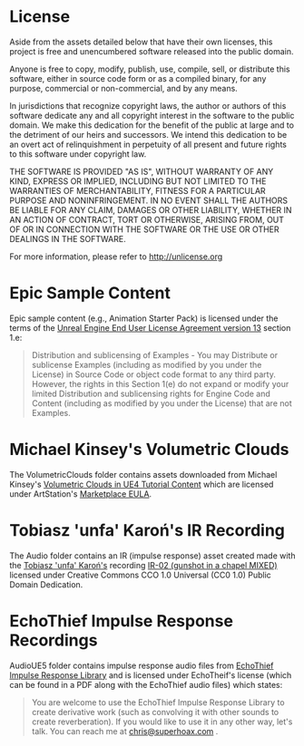 # License

Aside from the assets detailed below that have their own licenses, this project
is free and unencumbered software released into the public domain.

Anyone is free to copy, modify, publish, use, compile, sell, or
distribute this software, either in source code form or as a compiled
binary, for any purpose, commercial or non-commercial, and by any
means.

In jurisdictions that recognize copyright laws, the author or authors
of this software dedicate any and all copyright interest in the
software to the public domain. We make this dedication for the benefit
of the public at large and to the detriment of our heirs and
successors. We intend this dedication to be an overt act of
relinquishment in perpetuity of all present and future rights to this
software under copyright law.

THE SOFTWARE IS PROVIDED "AS IS", WITHOUT WARRANTY OF ANY KIND,
EXPRESS OR IMPLIED, INCLUDING BUT NOT LIMITED TO THE WARRANTIES OF
MERCHANTABILITY, FITNESS FOR A PARTICULAR PURPOSE AND NONINFRINGEMENT.
IN NO EVENT SHALL THE AUTHORS BE LIABLE FOR ANY CLAIM, DAMAGES OR
OTHER LIABILITY, WHETHER IN AN ACTION OF CONTRACT, TORT OR OTHERWISE,
ARISING FROM, OUT OF OR IN CONNECTION WITH THE SOFTWARE OR THE USE OR
OTHER DEALINGS IN THE SOFTWARE.

For more information, please refer to <http://unlicense.org>

# Epic Sample Content
Epic sample content (e.g., Animation Starter Pack) is licensed under the terms of the
[Unreal Engine End User License Agreement version 13](https://www.unrealengine.com/en-US/eula)
section 1.e:

> Distribution and sublicensing of Examples - You may Distribute or sublicense
> Examples (including as modified by you under the License) in Source Code or
> object code format to any third party.  However, the rights in this Section
> 1(e) do not expand or modify your limited Distribution and sublicensing
> rights for Engine Code and Content (including as modified by you under the
> License) that are not Examples.

# Michael Kinsey's Volumetric Clouds
The VolumetricClouds folder contains assets downloaded from Michael Kinsey's
[Volumetric Clouds in UE4 Tutorial Content](https://www.artstation.com/marketplace/p/KzYA/dinusty-volumetric-clouds-in-ue4-tutorial-content)
which are licensed under ArtStation's [Marketplace EULA](https://www.artstation.com/marketplace-product-eula).

# Tobiasz 'unfa' Karoń's IR Recording
The Audio folder contains an IR (impulse response) asset created made with the
[Tobiasz 'unfa' Karoń's](https://freesound.org/people/unfa/)
recording
[IR-02 (gunshot in a chapel MIXED)](https://freesound.org/people/unfa/sounds/182806/)
licensed under Creative Commons CCO 1.0 Universal (CC0 1.0) Public Domain Dedication.

# EchoThief Impulse Response Recordings
AudioUE5 folder contains impulse response audio files from [EchoThief
Impulse Response Library](http://www.echothief.com/) and is licensed under
EchoTheif's license (which can be found in a PDF along with the EchoThief audio
files) which states:

> You are welcome to use the EchoThief Impulse Response Library to create
> derivative work (such as convolving it with other sounds to create
> reverberation). If you would like to use it in any other way, let's talk. You
> can reach me at chris@superhoax.com .

